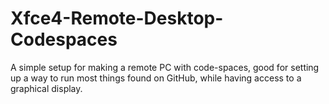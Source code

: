 # Xfce4-Remote-Desktop-Codespaces
A simple setup for making a remote PC with code-spaces, good for setting up a way to run most things found on GitHub, while having access to a graphical display.
